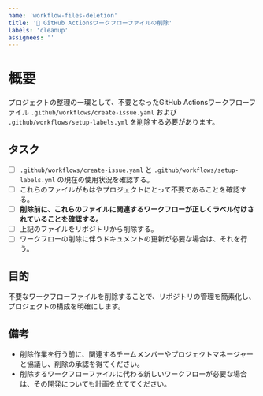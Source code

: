 ```yaml
---
name: 'workflow-files-deletion'
title: '🧹 GitHub Actionsワークフローファイルの削除'
labels: 'cleanup'
assignees: ''
---
```


# 概要
プロジェクトの整理の一環として、不要となったGitHub Actionsワークフローファイル `.github/workflows/create-issue.yaml` および `.github/workflows/setup-labels.yml` を削除する必要があります。

## タスク
- [ ] `.github/workflows/create-issue.yaml` と `.github/workflows/setup-labels.yml` の現在の使用状況を確認する。
- [ ] これらのファイルがもはやプロジェクトにとって不要であることを確認する。
- [ ] **削除前に、これらのファイルに関連するワークフローが正しくラベル付けされていることを確認する。**
- [ ] 上記のファイルをリポジトリから削除する。
- [ ] ワークフローの削除に伴うドキュメントの更新が必要な場合は、それを行う。

## 目的
不要なワークフローファイルを削除することで、リポジトリの管理を簡素化し、プロジェクトの構成を明確にします。

## 備考
- 削除作業を行う前に、関連するチームメンバーやプロジェクトマネージャーと協議し、削除の承認を得てください。
- 削除するワークフローファイルに代わる新しいワークフローが必要な場合は、その開発についても計画を立ててください。
